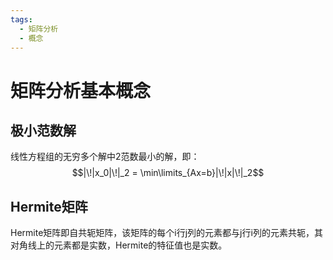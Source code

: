 ```yaml
---
tags:
  - 矩阵分析
  - 概念
---
```


# 矩阵分析基本概念

## 极小范数解

线性方程组的无穷多个解中2范数最小的解，即：
$$|\!|x_0|\!|_2 = \min\limits_{Ax=b}|\!|x|\!|_2$$

## Hermite矩阵

Hermite矩阵即自共轭矩阵，该矩阵的每个i行j列的元素都与j行i列的元素共轭，其对角线上的元素都是实数，Hermite的特征值也是实数。
